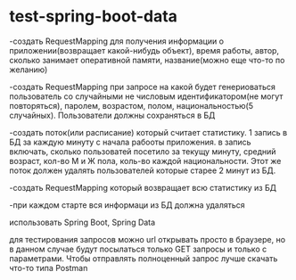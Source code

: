 # test-spring-boot-data

-создать RequestMapping для получения информации о приложении(возвращает какой-нибудь объект),
 время работы, автор, сколько занимает оперативной памяти, название(можно еще что-то по желанию)
 
-создать RequestMapping при запросе на какой будет генериоваться пользователь со случайными не
 числовым идентификатором(не могут повторяться), паролем, возрастом, полом, национальностью(5 случайных).
 Пользователи должны сохраняться в БД
 
-создать поток(или расписание) который считает статистику. 1 запись в БД за каждую минуту
 с начала рабооты приложения. в запись включать, сколько пользоватей посетило за текущу минуту,
 средний возраст, кол-во М и Ж пола, коль-во каждой национальности. Этот же поток должен удалять
 пользователей которые старее 2 минут из БД.
  
-создать RequestMapping который возвращает всю статистику из БД

-при каждом старте вся информаци из БД должна удаляться

использовать Spring Boot, Spring Data

для тестирования запросов можно url открывать просто в браузере, но в данном случае будут
 посылаться только GET запросы и только с параметрами. Чтобы отправлять полноценный запрос
 лучше скачать что-то типа Postman
 